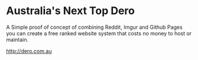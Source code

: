 Australia's Next Top Dero
====

A Simple proof of concept of combining Reddit, Imgur and Github Pages you can create a free ranked website system that costs no money to host or maintain.

http://dero.com.au
